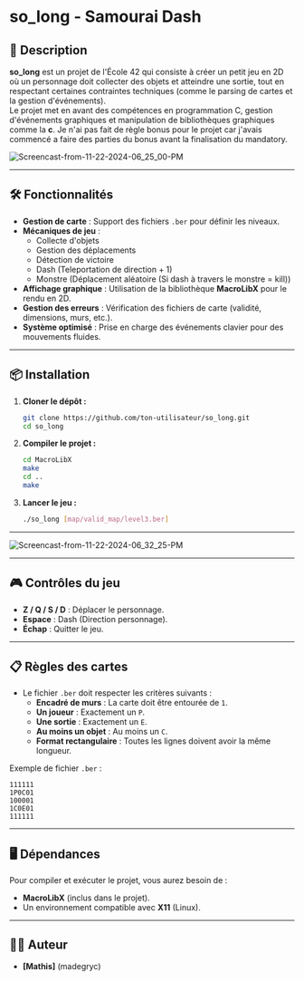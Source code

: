 # so_long - Samourai Dash

## 🚀 Description  
**so_long** est un projet de l'École 42 qui consiste à créer un petit jeu en 2D où un personnage doit collecter des objets et atteindre une sortie, tout en respectant certaines contraintes techniques (comme le parsing de cartes et la gestion d'événements).  
Le projet met en avant des compétences en programmation C, gestion d'événements graphiques et manipulation de bibliothèques graphiques comme la **c**.
Je n'ai pas fait de règle bonus pour le projet car j'avais commencé a faire des parties du bonus avant la finalisation du mandatory.

![Screencast-from-11-22-2024-06_25_00-PM](https://github.com/user-attachments/assets/2e216393-5eed-4585-ba7f-521b9ced86af)

---

## 🛠️ Fonctionnalités  
-  **Gestion de carte** : Support des fichiers `.ber` pour définir les niveaux.
-  **Mécaniques de jeu** :
     - Collecte d'objets
     - Gestion des déplacements
     - Détection de victoire
     - Dash (Teleportation de direction + 1)
     - Monstre (Déplacement aléatoire (Si dash à travers le monstre = kill))
-  **Affichage graphique** : Utilisation de la bibliothèque **MacroLibX** pour le rendu en 2D.
-  **Gestion des erreurs** : Vérification des fichiers de carte (validité, dimensions, murs, etc.).
-  **Système optimisé** : Prise en charge des événements clavier pour des mouvements fluides.

---

## 📦 Installation  

1. **Cloner le dépôt :**
   ```bash
   git clone https://github.com/ton-utilisateur/so_long.git
   cd so_long
   ```

2. **Compiler le projet :**
   ```bash
   cd MacroLibX
   make
   cd ..
   make
   ```

3. **Lancer le jeu :**
   ```bash
   ./so_long [map/valid_map/level3.ber]
   ```
---

![Screencast-from-11-22-2024-06_32_25-PM](https://github.com/user-attachments/assets/3baa50ff-8c0b-4b8f-9c48-ac9b22ed64f2)

---

## 🎮 Contrôles du jeu  
- **Z / Q / S / D** : Déplacer le personnage.
- **Espace** : Dash (Direction personnage).
- **Échap** : Quitter le jeu.

---

## 📋 Règles des cartes  
- Le fichier `.ber` doit respecter les critères suivants :
  - **Encadré de murs** : La carte doit être entourée de `1`.
  - **Un joueur** : Exactement un `P`.
  - **Une sortie** : Exactement un `E`.
  - **Au moins un objet** : Au moins un `C`.
  - **Format rectangulaire** : Toutes les lignes doivent avoir la même longueur.

Exemple de fichier `.ber` :
```
111111
1P0C01
100001
1C0E01
111111
```

---

## 🖥️ Dépendances  
Pour compiler et exécuter le projet, vous aurez besoin de :
- **MacroLibX** (inclus dans le projet).
- Un environnement compatible avec **X11** (Linux).

---

## 🧑‍💻 Auteur  
- **[Mathis]** (madegryc)
